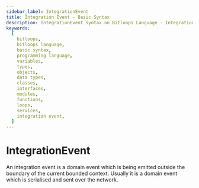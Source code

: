 ```yaml
---
sidebar_label: IntegrationEvent
title: Integration Event - Basic Syntax
description: IntegrationEvent syntax on Bitloops Language - Integration events are used for integrating with other service boundaries. This is to distinguish between Events which occur within a bounded context.
keywords:
  [
    bitloops,
    bitloops language,
    basic syntax,
    programming language,
    variables,
    types,
    objects,
    data types,
    classes,
    interfaces,
    modules,
    functions,
    loops,
    services,
    integration event,
  ]
---
```


# IntegrationEvent

An integration event is a domain event which is being emitted outside the boundary of the current bounded context. Usually it is a domain event which is serialised and sent over the network.
